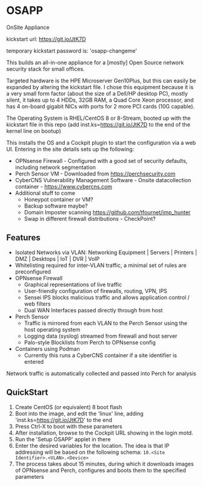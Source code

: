 # OSAPP
OnSite Appliance

kickstart url: https://git.io/JtK7D

temporary kickstart password is: 'osapp-changeme'

This builds an all-in-one appliance for a [mostly] Open Source network security stack for small offices. 

Targeted hardware is the HPE Microserver Gen10Plus, but this can easily be expanded by altering the kickstart file. I chose this equipment because it is a very small form factor (about the size of a Dell/HP desktop PC), mostly silent, it takes up to 4 HDDs, 32GB RAM, a Quad Core Xeon processor, and has 4 on-board gigabit NICs with ports for 2 more PCI cards (10G capable).

The Operating System is RHEL/CentOS 8 or 8-Stream, booted up with the kickstart file in this repo (add inst.ks=https://git.io/JtK7D to the end of the kernel line on bootup)

This installs the OS and a Cockpit plugin to start the configuration via a web UI. Entering in the site details sets up the following:

* OPNsense Firewall - Configured with a good set of security defaults, including network segmentation
* Perch Sensor VM - Downloaded from https://perchsecurity.com
* CyberCNS Vulnerability Management Software - Onsite datacollection container - https://www.cybercns.com 
* Additional stuff to come
  * Honeypot container or VM?
  * Backup software maybe?
  * Domain Imposter scanning https://github.com/tfournet/imp_hunter
  * Swap in different firewall distributions - CheckPoint? 
  
## Features ##
* Isolated Networks via VLAN: Networking Equipment | Servers | Printers | DMZ | Desktops | IoT | DVR | VoIP
* Whitelisting required for inter-VLAN traffic, a minimal set of rules are preconfigured
* OPNsense Firewall
  * Graphical representations of live traffic
  * User-friendly configuration of firewalls, routing, VPN, IPS
  * Sensei IPS blocks malicious traffic and allows application control / web filters
  * Dual WAN Interfaces passed directly through from host
* Perch Sensor
  * Traffic is mirrored from each VLAN to the Perch Sensor using the host operating system
  * Logging data (syslog) streamed from firewall and host server
  * Palo-style Blocklists from Perch to OPNsense config
* Containers using Podman
  * Currently this runs a CyberCNS container if a site identifier is entered




  
Network traffic is automatically collected and passed into Perch for analysis 

## QuickStart ##
1. Create CentOS (or equivalent) 8 boot flash
2. Boot into the image, and edit the 'linux' line, adding 'inst.ks=https://git.io/JtK7D' to the end
3. Press Ctrl-X to boot with these parameters
4. After installation, browse to the Cockpit URL showing in the login motd.
5. Run the 'Setup OSAPP' applet in there
6. Enter the desired variables for the location. The idea is that IP addressing will be based on the following schema:
   `10.<Site Identifier>.<VLAN>.<Device>`
7. The process takes about 15 minutes, during which it downloads images of OPNsense and Perch, configures and boots them to the specified parameters

